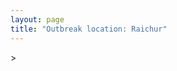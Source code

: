 ```yaml
---
layout: page
title: "Outbreak location: Raichur"
---
```

<div id="mapid">
<script src="https://buda-magenta.github.io/hazard_map/load_map.js"></script>
><script>
var marker_outbreak = L.marker([16.083333, 77.166667],{"autoPan": true}).addTo(map); marker_outbreak.bindTooltip("Raichur").openTooltip();

var circle_1 = L.circle([17.388786, 78.461065], {"pane": "markerPane", "color": "red", "fill": true, "fillOpacity": 0.2, "fillRule": "evenodd", "lineCap": "round", "lineJoin": "round", "opacity": 1.0, "radius": 140257, "stroke": true, "weight": 3}).addTo(map);
circle_1.bindTooltip("Hyderabad<br>rank: 1<br>hazard index: 0.140258")
circle_1.bindPopup('<a href="https://buda-magenta.github.io/hazard_map/Hyderabad">Hyderabad</a>')

var circle_2 = L.circle([17.849907, 75.276320], {"pane": "markerPane", "color": "red", "fill": true, "fillOpacity": 0.2, "fillRule": "evenodd", "lineCap": "round", "lineJoin": "round", "opacity": 1.0, "radius": 51454, "stroke": true, "weight": 3}).addTo(map);
circle_2.bindTooltip("Solapur<br>rank: 2<br>hazard index: 0.051454")
circle_2.bindPopup('<a href="https://buda-magenta.github.io/hazard_map/Solapur">Solapur</a>')

var circle_3 = L.circle([17.910400, 77.519900], {"pane": "markerPane", "color": "red", "fill": true, "fillOpacity": 0.2, "fillRule": "evenodd", "lineCap": "round", "lineJoin": "round", "opacity": 1.0, "radius": 20001, "stroke": true, "weight": 3}).addTo(map);
circle_3.bindTooltip("Bidar<br>rank: 3<br>hazard index: 0.020002")
circle_3.bindPopup('<a href="https://buda-magenta.github.io/hazard_map/Bidar">Bidar</a>')

var circle_4 = L.circle([18.793568, 80.815939], {"pane": "markerPane", "color": "red", "fill": true, "fillOpacity": 0.2, "fillRule": "evenodd", "lineCap": "round", "lineJoin": "round", "opacity": 1.0, "radius": 14743, "stroke": true, "weight": 3}).addTo(map);
circle_4.bindTooltip("Bijapur<br>rank: 4<br>hazard index: 0.014743")
circle_4.bindPopup('<a href="https://buda-magenta.github.io/hazard_map/Bijapur">Bijapur</a>')

var circle_5 = L.circle([12.979120, 77.591300], {"pane": "markerPane", "color": "red", "fill": true, "fillOpacity": 0.2, "fillRule": "evenodd", "lineCap": "round", "lineJoin": "round", "opacity": 1.0, "radius": 10818, "stroke": true, "weight": 3}).addTo(map);
circle_5.bindTooltip("Bangalore<br>rank: 5<br>hazard index: 0.010818")
circle_5.bindPopup('<a href="https://buda-magenta.github.io/hazard_map/Bangalore">Bangalore</a>')

var circle_6 = L.circle([15.631900, 77.275900], {"pane": "markerPane", "color": "red", "fill": true, "fillOpacity": 0.2, "fillRule": "evenodd", "lineCap": "round", "lineJoin": "round", "opacity": 1.0, "radius": 10351, "stroke": true, "weight": 3}).addTo(map);
circle_6.bindTooltip("Adoni<br>rank: 6<br>hazard index: 0.010351")
circle_6.bindPopup('<a href="https://buda-magenta.github.io/hazard_map/Adoni">Adoni</a>')

var circle_7 = L.circle([15.119651, 77.455290], {"pane": "markerPane", "color": "red", "fill": true, "fillOpacity": 0.2, "fillRule": "evenodd", "lineCap": "round", "lineJoin": "round", "opacity": 1.0, "radius": 8363, "stroke": true, "weight": 3}).addTo(map);
circle_7.bindTooltip("Guntakal<br>rank: 7<br>hazard index: 0.008363")
circle_7.bindPopup('<a href="https://buda-magenta.github.io/hazard_map/Guntakal">Guntakal</a>')

var circle_8 = L.circle([15.475377, 78.478558], {"pane": "markerPane", "color": "red", "fill": true, "fillOpacity": 0.2, "fillRule": "evenodd", "lineCap": "round", "lineJoin": "round", "opacity": 1.0, "radius": 8287, "stroke": true, "weight": 3}).addTo(map);
circle_8.bindTooltip("Nandyal<br>rank: 8<br>hazard index: 0.008287")
circle_8.bindPopup('<a href="https://buda-magenta.github.io/hazard_map/Nandyal">Nandyal</a>')

var circle_9 = L.circle([16.181939, 81.135130], {"pane": "markerPane", "color": "red", "fill": true, "fillOpacity": 0.2, "fillRule": "evenodd", "lineCap": "round", "lineJoin": "round", "opacity": 1.0, "radius": 7436, "stroke": true, "weight": 3}).addTo(map);
circle_9.bindTooltip("Machilipatnam<br>rank: 9<br>hazard index: 0.007437")
circle_9.bindPopup('<a href="https://buda-magenta.github.io/hazard_map/Machilipatnam">Machilipatnam</a>')

var circle_10 = L.circle([14.475294, 78.821686], {"pane": "markerPane", "color": "red", "fill": true, "fillOpacity": 0.2, "fillRule": "evenodd", "lineCap": "round", "lineJoin": "round", "opacity": 1.0, "radius": 7425, "stroke": true, "weight": 3}).addTo(map);
circle_10.bindTooltip("Kadapa<br>rank: 10<br>hazard index: 0.007425")
circle_10.bindPopup('<a href="https://buda-magenta.github.io/hazard_map/Kadapa">Kadapa</a>')

var circle_11 = L.circle([13.083694, 80.270186], {"pane": "markerPane", "color": "red", "fill": true, "fillOpacity": 0.2, "fillRule": "evenodd", "lineCap": "round", "lineJoin": "round", "opacity": 1.0, "radius": 7050, "stroke": true, "weight": 3}).addTo(map);
circle_11.bindTooltip("Chennai<br>rank: 11<br>hazard index: 0.007050")
circle_11.bindPopup('<a href="https://buda-magenta.github.io/hazard_map/Chennai">Chennai</a>')

var circle_12 = L.circle([15.266493, 76.387230], {"pane": "markerPane", "color": "red", "fill": true, "fillOpacity": 0.2, "fillRule": "evenodd", "lineCap": "round", "lineJoin": "round", "opacity": 1.0, "radius": 6939, "stroke": true, "weight": 3}).addTo(map);
circle_12.bindTooltip("Hospet<br>rank: 12<br>hazard index: 0.006940")
circle_12.bindPopup('<a href="https://buda-magenta.github.io/hazard_map/Hospet">Hospet</a>')

var circle_13 = L.circle([13.631637, 79.423171], {"pane": "markerPane", "color": "red", "fill": true, "fillOpacity": 0.2, "fillRule": "evenodd", "lineCap": "round", "lineJoin": "round", "opacity": 1.0, "radius": 6796, "stroke": true, "weight": 3}).addTo(map);
circle_13.bindTooltip("Tirupati<br>rank: 13<br>hazard index: 0.006797")
circle_13.bindPopup('<a href="https://buda-magenta.github.io/hazard_map/Tirupati">Tirupati</a>')

var circle_14 = L.circle([14.906956, 78.009707], {"pane": "markerPane", "color": "red", "fill": true, "fillOpacity": 0.2, "fillRule": "evenodd", "lineCap": "round", "lineJoin": "round", "opacity": 1.0, "radius": 6280, "stroke": true, "weight": 3}).addTo(map);
circle_14.bindTooltip("Tadipatri<br>rank: 14<br>hazard index: 0.006280")
circle_14.bindPopup('<a href="https://buda-magenta.github.io/hazard_map/Tadipatri">Tadipatri</a>')

var circle_15 = L.circle([17.166667, 77.083333], {"pane": "markerPane", "color": "red", "fill": true, "fillOpacity": 0.2, "fillRule": "evenodd", "lineCap": "round", "lineJoin": "round", "opacity": 1.0, "radius": 5585, "stroke": true, "weight": 3}).addTo(map);
circle_15.bindTooltip("Gulbarga<br>rank: 15<br>hazard index: 0.005586")
circle_15.bindPopup('<a href="https://buda-magenta.github.io/hazard_map/Gulbarga">Gulbarga</a>')

var circle_16 = L.circle([15.426365, 75.630079], {"pane": "markerPane", "color": "red", "fill": true, "fillOpacity": 0.2, "fillRule": "evenodd", "lineCap": "round", "lineJoin": "round", "opacity": 1.0, "radius": 4946, "stroke": true, "weight": 3}).addTo(map);
circle_16.bindTooltip("Gadag<br>rank: 16<br>hazard index: 0.004946")
circle_16.bindPopup('<a href="https://buda-magenta.github.io/hazard_map/Gadag">Gadag</a>')

var circle_17 = L.circle([15.143395, 76.919388], {"pane": "markerPane", "color": "red", "fill": true, "fillOpacity": 0.2, "fillRule": "evenodd", "lineCap": "round", "lineJoin": "round", "opacity": 1.0, "radius": 4672, "stroke": true, "weight": 3}).addTo(map);
circle_17.bindTooltip("Bellary<br>rank: 17<br>hazard index: 0.004673")
circle_17.bindPopup('<a href="https://buda-magenta.github.io/hazard_map/Bellary">Bellary</a>')

var circle_18 = L.circle([15.830925, 78.042537], {"pane": "markerPane", "color": "red", "fill": true, "fillOpacity": 0.2, "fillRule": "evenodd", "lineCap": "round", "lineJoin": "round", "opacity": 1.0, "radius": 4461, "stroke": true, "weight": 3}).addTo(map);
circle_18.bindTooltip("Kurnool<br>rank: 18<br>hazard index: 0.004461")
circle_18.bindPopup('<a href="https://buda-magenta.github.io/hazard_map/Kurnool">Kurnool</a>')

var circle_19 = L.circle([19.075990, 72.877393], {"pane": "markerPane", "color": "red", "fill": true, "fillOpacity": 0.2, "fillRule": "evenodd", "lineCap": "round", "lineJoin": "round", "opacity": 1.0, "radius": 3984, "stroke": true, "weight": 3}).addTo(map);
circle_19.bindTooltip("Mumbai<br>rank: 19<br>hazard index: 0.003985")
circle_19.bindPopup('<a href="https://buda-magenta.github.io/hazard_map/Mumbai">Mumbai</a>')

var circle_20 = L.circle([16.743454, 77.992319], {"pane": "markerPane", "color": "red", "fill": true, "fillOpacity": 0.2, "fillRule": "evenodd", "lineCap": "round", "lineJoin": "round", "opacity": 1.0, "radius": 3775, "stroke": true, "weight": 3}).addTo(map);
circle_20.bindTooltip("Mahbubnagar<br>rank: 20<br>hazard index: 0.003775")
circle_20.bindPopup('<a href="https://buda-magenta.github.io/hazard_map/Mahbubnagar">Mahbubnagar</a>')

var circle_21 = L.circle([14.654623, 77.556260], {"pane": "markerPane", "color": "red", "fill": true, "fillOpacity": 0.2, "fillRule": "evenodd", "lineCap": "round", "lineJoin": "round", "opacity": 1.0, "radius": 3481, "stroke": true, "weight": 3}).addTo(map);
circle_21.bindTooltip("Anantapur<br>rank: 21<br>hazard index: 0.003481")
circle_21.bindPopup('<a href="https://buda-magenta.github.io/hazard_map/Anantapur">Anantapur</a>')

var circle_22 = L.circle([18.351469, 76.755121], {"pane": "markerPane", "color": "red", "fill": true, "fillOpacity": 0.2, "fillRule": "evenodd", "lineCap": "round", "lineJoin": "round", "opacity": 1.0, "radius": 3334, "stroke": true, "weight": 3}).addTo(map);
circle_22.bindTooltip("Latur<br>rank: 22<br>hazard index: 0.003334")
circle_22.bindPopup('<a href="https://buda-magenta.github.io/hazard_map/Latur">Latur</a>')

var circle_23 = L.circle([15.431506, 76.532774], {"pane": "markerPane", "color": "red", "fill": true, "fillOpacity": 0.2, "fillRule": "evenodd", "lineCap": "round", "lineJoin": "round", "opacity": 1.0, "radius": 3246, "stroke": true, "weight": 3}).addTo(map);
circle_23.bindTooltip("Gangawati<br>rank: 23<br>hazard index: 0.003247")
circle_23.bindPopup('<a href="https://buda-magenta.github.io/hazard_map/Gangawati">Gangawati</a>')

var circle_24 = L.circle([17.980609, 79.598212], {"pane": "markerPane", "color": "red", "fill": true, "fillOpacity": 0.2, "fillRule": "evenodd", "lineCap": "round", "lineJoin": "round", "opacity": 1.0, "radius": 3062, "stroke": true, "weight": 3}).addTo(map);
circle_24.bindTooltip("Warangal<br>rank: 24<br>hazard index: 0.003063")
circle_24.bindPopup('<a href="https://buda-magenta.github.io/hazard_map/Warangal">Warangal</a>')

var circle_25 = L.circle([16.185317, 75.696792], {"pane": "markerPane", "color": "red", "fill": true, "fillOpacity": 0.2, "fillRule": "evenodd", "lineCap": "round", "lineJoin": "round", "opacity": 1.0, "radius": 3044, "stroke": true, "weight": 3}).addTo(map);
circle_25.bindTooltip("Bagalkot<br>rank: 25<br>hazard index: 0.003045")
circle_25.bindPopup('<a href="https://buda-magenta.github.io/hazard_map/Bagalkot">Bagalkot</a>')

var circle_26 = L.circle([18.521428, 73.854454], {"pane": "markerPane", "color": "red", "fill": true, "fillOpacity": 0.2, "fillRule": "evenodd", "lineCap": "round", "lineJoin": "round", "opacity": 1.0, "radius": 2852, "stroke": true, "weight": 3}).addTo(map);
circle_26.bindTooltip("Pune<br>rank: 26<br>hazard index: 0.002853")
circle_26.bindPopup('<a href="https://buda-magenta.github.io/hazard_map/Pune">Pune</a>')

var circle_27 = L.circle([16.508759, 80.618510], {"pane": "markerPane", "color": "red", "fill": true, "fillOpacity": 0.2, "fillRule": "evenodd", "lineCap": "round", "lineJoin": "round", "opacity": 1.0, "radius": 2491, "stroke": true, "weight": 3}).addTo(map);
circle_27.bindTooltip("Vijayawada<br>rank: 27<br>hazard index: 0.002491")
circle_27.bindPopup('<a href="https://buda-magenta.github.io/hazard_map/Vijayawada">Vijayawada</a>')

var circle_28 = L.circle([28.651718, 77.221939], {"pane": "markerPane", "color": "red", "fill": true, "fillOpacity": 0.2, "fillRule": "evenodd", "lineCap": "round", "lineJoin": "round", "opacity": 1.0, "radius": 2426, "stroke": true, "weight": 3}).addTo(map);
circle_28.bindTooltip("Delhi<br>rank: 28<br>hazard index: 0.002427")
circle_28.bindPopup('<a href="https://buda-magenta.github.io/hazard_map/Delhi">Delhi</a>')

var circle_29 = L.circle([26.055318, 82.993139], {"pane": "markerPane", "color": "red", "fill": true, "fillOpacity": 0.2, "fillRule": "evenodd", "lineCap": "round", "lineJoin": "round", "opacity": 1.0, "radius": 2348, "stroke": true, "weight": 3}).addTo(map);
circle_29.bindTooltip("Nizamabad<br>rank: 29<br>hazard index: 0.002349")
circle_29.bindPopup('<a href="https://buda-magenta.github.io/hazard_map/Nizamabad">Nizamabad</a>')

var circle_30 = L.circle([19.169335, 77.311013], {"pane": "markerPane", "color": "red", "fill": true, "fillOpacity": 0.2, "fillRule": "evenodd", "lineCap": "round", "lineJoin": "round", "opacity": 1.0, "radius": 1996, "stroke": true, "weight": 3}).addTo(map);
circle_30.bindTooltip("Nanded Waghala<br>rank: 30<br>hazard index: 0.001996")
circle_30.bindPopup('<a href="https://buda-magenta.github.io/hazard_map/Nanded_Waghala">Nanded Waghala</a>')

var circle_31 = L.circle([17.723128, 83.301284], {"pane": "markerPane", "color": "red", "fill": true, "fillOpacity": 0.2, "fillRule": "evenodd", "lineCap": "round", "lineJoin": "round", "opacity": 1.0, "radius": 1918, "stroke": true, "weight": 3}).addTo(map);
circle_31.bindTooltip("Visakhapatnam<br>rank: 31<br>hazard index: 0.001919")
circle_31.bindPopup('<a href="https://buda-magenta.github.io/hazard_map/Visakhapatnam">Visakhapatnam</a>')

var circle_32 = L.circle([18.761516, 79.478785], {"pane": "markerPane", "color": "red", "fill": true, "fillOpacity": 0.2, "fillRule": "evenodd", "lineCap": "round", "lineJoin": "round", "opacity": 1.0, "radius": 1702, "stroke": true, "weight": 3}).addTo(map);
circle_32.bindTooltip("Ramagundam<br>rank: 32<br>hazard index: 0.001703")
circle_32.bindPopup('<a href="https://buda-magenta.github.io/hazard_map/Ramagundam">Ramagundam</a>')

var circle_33 = L.circle([19.290314, 76.602903], {"pane": "markerPane", "color": "red", "fill": true, "fillOpacity": 0.2, "fillRule": "evenodd", "lineCap": "round", "lineJoin": "round", "opacity": 1.0, "radius": 1673, "stroke": true, "weight": 3}).addTo(map);
circle_33.bindTooltip("Parbhani<br>rank: 33<br>hazard index: 0.001674")
circle_33.bindPopup('<a href="https://buda-magenta.github.io/hazard_map/Parbhani">Parbhani</a>')

var circle_34 = L.circle([20.843512, 75.525927], {"pane": "markerPane", "color": "red", "fill": true, "fillOpacity": 0.2, "fillRule": "evenodd", "lineCap": "round", "lineJoin": "round", "opacity": 1.0, "radius": 1668, "stroke": true, "weight": 3}).addTo(map);
circle_34.bindTooltip("Jalgaon<br>rank: 34<br>hazard index: 0.001668")
circle_34.bindPopup('<a href="https://buda-magenta.github.io/hazard_map/Jalgaon">Jalgaon</a>')

var circle_35 = L.circle([16.291519, 80.454159], {"pane": "markerPane", "color": "red", "fill": true, "fillOpacity": 0.2, "fillRule": "evenodd", "lineCap": "round", "lineJoin": "round", "opacity": 1.0, "radius": 1607, "stroke": true, "weight": 3}).addTo(map);
circle_35.bindTooltip("Guntur<br>rank: 35<br>hazard index: 0.001608")
circle_35.bindPopup('<a href="https://buda-magenta.github.io/hazard_map/Guntur">Guntur</a>')

var circle_36 = L.circle([14.422347, 77.720069], {"pane": "markerPane", "color": "red", "fill": true, "fillOpacity": 0.2, "fillRule": "evenodd", "lineCap": "round", "lineJoin": "round", "opacity": 1.0, "radius": 1575, "stroke": true, "weight": 3}).addTo(map);
circle_36.bindTooltip("Dharmavaram<br>rank: 36<br>hazard index: 0.001575")
circle_36.bindPopup('<a href="https://buda-magenta.github.io/hazard_map/Dharmavaram">Dharmavaram</a>')

var circle_37 = L.circle([18.437436, 77.110521], {"pane": "markerPane", "color": "red", "fill": true, "fillOpacity": 0.2, "fillRule": "evenodd", "lineCap": "round", "lineJoin": "round", "opacity": 1.0, "radius": 1470, "stroke": true, "weight": 3}).addTo(map);
circle_37.bindTooltip("Udgir<br>rank: 37<br>hazard index: 0.001471")
circle_37.bindPopup('<a href="https://buda-magenta.github.io/hazard_map/Udgir">Udgir</a>')

var circle_38 = L.circle([16.850253, 74.594888], {"pane": "markerPane", "color": "red", "fill": true, "fillOpacity": 0.2, "fillRule": "evenodd", "lineCap": "round", "lineJoin": "round", "opacity": 1.0, "radius": 1462, "stroke": true, "weight": 3}).addTo(map);
circle_38.bindTooltip("Sangli<br>rank: 38<br>hazard index: 0.001462")
circle_38.bindPopup('<a href="https://buda-magenta.github.io/hazard_map/Sangli">Sangli</a>')

var circle_39 = L.circle([16.702841, 74.240533], {"pane": "markerPane", "color": "red", "fill": true, "fillOpacity": 0.2, "fillRule": "evenodd", "lineCap": "round", "lineJoin": "round", "opacity": 1.0, "radius": 1234, "stroke": true, "weight": 3}).addTo(map);
circle_39.bindTooltip("Kolhapur<br>rank: 39<br>hazard index: 0.001235")
circle_39.bindPopup('<a href="https://buda-magenta.github.io/hazard_map/Kolhapur">Kolhapur</a>')

var circle_40 = L.circle([22.541418, 88.357691], {"pane": "markerPane", "color": "red", "fill": true, "fillOpacity": 0.2, "fillRule": "evenodd", "lineCap": "round", "lineJoin": "round", "opacity": 1.0, "radius": 1146, "stroke": true, "weight": 3}).addTo(map);
circle_40.bindTooltip("Kolkata<br>rank: 40<br>hazard index: 0.001147")
circle_40.bindPopup('<a href="https://buda-magenta.github.io/hazard_map/Kolkata">Kolkata</a>')

var circle_41 = L.circle([11.001812, 76.962843], {"pane": "markerPane", "color": "red", "fill": true, "fillOpacity": 0.2, "fillRule": "evenodd", "lineCap": "round", "lineJoin": "round", "opacity": 1.0, "radius": 1054, "stroke": true, "weight": 3}).addTo(map);
circle_41.bindTooltip("Coimbatore<br>rank: 41<br>hazard index: 0.001055")
circle_41.bindPopup('<a href="https://buda-magenta.github.io/hazard_map/Coimbatore">Coimbatore</a>')

var circle_42 = L.circle([18.627929, 73.800983], {"pane": "markerPane", "color": "red", "fill": true, "fillOpacity": 0.2, "fillRule": "evenodd", "lineCap": "round", "lineJoin": "round", "opacity": 1.0, "radius": 925, "stroke": true, "weight": 3}).addTo(map);
circle_42.bindTooltip("Pimpri Chinchwad<br>rank: 42<br>hazard index: 0.000925")
circle_42.bindPopup('<a href="https://buda-magenta.github.io/hazard_map/Pimpri_Chinchwad">Pimpri Chinchwad</a>')

var circle_43 = L.circle([18.434644, 79.132265], {"pane": "markerPane", "color": "red", "fill": true, "fillOpacity": 0.2, "fillRule": "evenodd", "lineCap": "round", "lineJoin": "round", "opacity": 1.0, "radius": 887, "stroke": true, "weight": 3}).addTo(map);
circle_43.bindTooltip("Karimnagar<br>rank: 43<br>hazard index: 0.000888")
circle_43.bindPopup('<a href="https://buda-magenta.github.io/hazard_map/Karimnagar">Karimnagar</a>')

var circle_44 = L.circle([11.664300, 78.146000], {"pane": "markerPane", "color": "red", "fill": true, "fillOpacity": 0.2, "fillRule": "evenodd", "lineCap": "round", "lineJoin": "round", "opacity": 1.0, "radius": 878, "stroke": true, "weight": 3}).addTo(map);
circle_44.bindTooltip("Salem<br>rank: 44<br>hazard index: 0.000879")
circle_44.bindPopup('<a href="https://buda-magenta.github.io/hazard_map/Salem">Salem</a>')

var circle_45 = L.circle([15.351838, 75.137985], {"pane": "markerPane", "color": "red", "fill": true, "fillOpacity": 0.2, "fillRule": "evenodd", "lineCap": "round", "lineJoin": "round", "opacity": 1.0, "radius": 792, "stroke": true, "weight": 3}).addTo(map);
circle_45.bindTooltip("Hubli<br>rank: 45<br>hazard index: 0.000793")
circle_45.bindPopup('<a href="https://buda-magenta.github.io/hazard_map/Hubli">Hubli</a>')

var circle_46 = L.circle([16.857964, 79.217494], {"pane": "markerPane", "color": "red", "fill": true, "fillOpacity": 0.2, "fillRule": "evenodd", "lineCap": "round", "lineJoin": "round", "opacity": 1.0, "radius": 760, "stroke": true, "weight": 3}).addTo(map);
circle_46.bindTooltip("Nalgonda<br>rank: 46<br>hazard index: 0.000761")
circle_46.bindPopup('<a href="https://buda-magenta.github.io/hazard_map/Nalgonda">Nalgonda</a>')

var circle_47 = L.circle([16.432998, 80.993715], {"pane": "markerPane", "color": "red", "fill": true, "fillOpacity": 0.2, "fillRule": "evenodd", "lineCap": "round", "lineJoin": "round", "opacity": 1.0, "radius": 704, "stroke": true, "weight": 3}).addTo(map);
circle_47.bindTooltip("Gudivada<br>rank: 47<br>hazard index: 0.000705")
circle_47.bindPopup('<a href="https://buda-magenta.github.io/hazard_map/Gudivada">Gudivada</a>')

var circle_48 = L.circle([8.576971, 77.050125], {"pane": "markerPane", "color": "red", "fill": true, "fillOpacity": 0.2, "fillRule": "evenodd", "lineCap": "round", "lineJoin": "round", "opacity": 1.0, "radius": 668, "stroke": true, "weight": 3}).addTo(map);
circle_48.bindTooltip("Thiruvananthapuram<br>rank: 48<br>hazard index: 0.000669")
circle_48.bindPopup('<a href="https://buda-magenta.github.io/hazard_map/Thiruvananthapuram">Thiruvananthapuram</a>')

var circle_49 = L.circle([17.500000, 80.333333], {"pane": "markerPane", "color": "red", "fill": true, "fillOpacity": 0.2, "fillRule": "evenodd", "lineCap": "round", "lineJoin": "round", "opacity": 1.0, "radius": 635, "stroke": true, "weight": 3}).addTo(map);
circle_49.bindTooltip("Khammam<br>rank: 49<br>hazard index: 0.000635")
circle_49.bindPopup('<a href="https://buda-magenta.github.io/hazard_map/Khammam">Khammam</a>')

var circle_50 = L.circle([13.160105, 79.155551], {"pane": "markerPane", "color": "red", "fill": true, "fillOpacity": 0.2, "fillRule": "evenodd", "lineCap": "round", "lineJoin": "round", "opacity": 1.0, "radius": 612, "stroke": true, "weight": 3}).addTo(map);
circle_50.bindTooltip("Chittoor<br>rank: 50<br>hazard index: 0.000612")
circle_50.bindPopup('<a href="https://buda-magenta.github.io/hazard_map/Chittoor">Chittoor</a>')

var circle_51 = L.circle([20.266777, 85.843559], {"pane": "markerPane", "color": "red", "fill": true, "fillOpacity": 0.2, "fillRule": "evenodd", "lineCap": "round", "lineJoin": "round", "opacity": 1.0, "radius": 586, "stroke": true, "weight": 3}).addTo(map);
circle_51.bindTooltip("Bhubaneswar<br>rank: 51<br>hazard index: 0.000587")
circle_51.bindPopup('<a href="https://buda-magenta.github.io/hazard_map/Bhubaneswar">Bhubaneswar</a>')

var circle_52 = L.circle([16.870988, 79.561398], {"pane": "markerPane", "color": "red", "fill": true, "fillOpacity": 0.2, "fillRule": "evenodd", "lineCap": "round", "lineJoin": "round", "opacity": 1.0, "radius": 584, "stroke": true, "weight": 3}).addTo(map);
circle_52.bindTooltip("Miryalaguda<br>rank: 52<br>hazard index: 0.000584")
circle_52.bindPopup('<a href="https://buda-magenta.github.io/hazard_map/Miryalaguda">Miryalaguda</a>')

var circle_53 = L.circle([19.194329, 72.970178], {"pane": "markerPane", "color": "red", "fill": true, "fillOpacity": 0.2, "fillRule": "evenodd", "lineCap": "round", "lineJoin": "round", "opacity": 1.0, "radius": 579, "stroke": true, "weight": 3}).addTo(map);
circle_53.bindTooltip("Thane<br>rank: 53<br>hazard index: 0.000580")
circle_53.bindPopup('<a href="https://buda-magenta.github.io/hazard_map/Thane">Thane</a>')

var circle_54 = L.circle([23.021624, 72.579707], {"pane": "markerPane", "color": "red", "fill": true, "fillOpacity": 0.2, "fillRule": "evenodd", "lineCap": "round", "lineJoin": "round", "opacity": 1.0, "radius": 565, "stroke": true, "weight": 3}).addTo(map);
circle_54.bindTooltip("Ahmedabad<br>rank: 54<br>hazard index: 0.000566")
circle_54.bindPopup('<a href="https://buda-magenta.github.io/hazard_map/Ahmedabad">Ahmedabad</a>')

var circle_55 = L.circle([9.926115, 78.114098], {"pane": "markerPane", "color": "red", "fill": true, "fillOpacity": 0.2, "fillRule": "evenodd", "lineCap": "round", "lineJoin": "round", "opacity": 1.0, "radius": 547, "stroke": true, "weight": 3}).addTo(map);
circle_55.bindTooltip("Madurai<br>rank: 55<br>hazard index: 0.000547")
circle_55.bindPopup('<a href="https://buda-magenta.github.io/hazard_map/Madurai">Madurai</a>')

var circle_56 = L.circle([17.005045, 81.780473], {"pane": "markerPane", "color": "red", "fill": true, "fillOpacity": 0.2, "fillRule": "evenodd", "lineCap": "round", "lineJoin": "round", "opacity": 1.0, "radius": 544, "stroke": true, "weight": 3}).addTo(map);
circle_56.bindTooltip("Rajahmundry<br>rank: 56<br>hazard index: 0.000545")
circle_56.bindPopup('<a href="https://buda-magenta.github.io/hazard_map/Rajahmundry">Rajahmundry</a>')

var circle_57 = L.circle([19.918233, 75.868625], {"pane": "markerPane", "color": "red", "fill": true, "fillOpacity": 0.2, "fillRule": "evenodd", "lineCap": "round", "lineJoin": "round", "opacity": 1.0, "radius": 527, "stroke": true, "weight": 3}).addTo(map);
circle_57.bindTooltip("Jalna<br>rank: 57<br>hazard index: 0.000528")
circle_57.bindPopup('<a href="https://buda-magenta.github.io/hazard_map/Jalna">Jalna</a>')

var circle_58 = L.circle([12.305183, 76.655361], {"pane": "markerPane", "color": "red", "fill": true, "fillOpacity": 0.2, "fillRule": "evenodd", "lineCap": "round", "lineJoin": "round", "opacity": 1.0, "radius": 508, "stroke": true, "weight": 3}).addTo(map);
circle_58.bindTooltip("Mysore<br>rank: 58<br>hazard index: 0.000509")
circle_58.bindPopup('<a href="https://buda-magenta.github.io/hazard_map/Mysore">Mysore</a>')

var circle_59 = L.circle([16.695935, 74.455575], {"pane": "markerPane", "color": "red", "fill": true, "fillOpacity": 0.2, "fillRule": "evenodd", "lineCap": "round", "lineJoin": "round", "opacity": 1.0, "radius": 480, "stroke": true, "weight": 3}).addTo(map);
circle_59.bindTooltip("Ichalkaranji<br>rank: 59<br>hazard index: 0.000481")
circle_59.bindPopup('<a href="https://buda-magenta.github.io/hazard_map/Ichalkaranji">Ichalkaranji</a>')

var circle_60 = L.circle([12.869810, 74.843008], {"pane": "markerPane", "color": "red", "fill": true, "fillOpacity": 0.2, "fillRule": "evenodd", "lineCap": "round", "lineJoin": "round", "opacity": 1.0, "radius": 457, "stroke": true, "weight": 3}).addTo(map);
circle_60.bindTooltip("Mangalore<br>rank: 60<br>hazard index: 0.000457")
circle_60.bindPopup('<a href="https://buda-magenta.github.io/hazard_map/Mangalore">Mangalore</a>')

var circle_61 = L.circle([15.398403, 73.812918], {"pane": "markerPane", "color": "red", "fill": true, "fillOpacity": 0.2, "fillRule": "evenodd", "lineCap": "round", "lineJoin": "round", "opacity": 1.0, "radius": 450, "stroke": true, "weight": 3}).addTo(map);
circle_61.bindTooltip("Vasco Da Gama<br>rank: 61<br>hazard index: 0.000451")
circle_61.bindPopup('<a href="https://buda-magenta.github.io/hazard_map/Vasco_Da_Gama">Vasco Da Gama</a>')

var circle_62 = L.circle([11.101781, 77.345192], {"pane": "markerPane", "color": "red", "fill": true, "fillOpacity": 0.2, "fillRule": "evenodd", "lineCap": "round", "lineJoin": "round", "opacity": 1.0, "radius": 441, "stroke": true, "weight": 3}).addTo(map);
circle_62.bindTooltip("Tiruppur<br>rank: 62<br>hazard index: 0.000442")
circle_62.bindPopup('<a href="https://buda-magenta.github.io/hazard_map/Tiruppur">Tiruppur</a>')

var circle_63 = L.circle([21.149813, 79.082056], {"pane": "markerPane", "color": "red", "fill": true, "fillOpacity": 0.2, "fillRule": "evenodd", "lineCap": "round", "lineJoin": "round", "opacity": 1.0, "radius": 425, "stroke": true, "weight": 3}).addTo(map);
circle_63.bindTooltip("Nagpur<br>rank: 63<br>hazard index: 0.000425")
circle_63.bindPopup('<a href="https://buda-magenta.github.io/hazard_map/Nagpur">Nagpur</a>')

var circle_64 = L.circle([26.915458, 75.818982], {"pane": "markerPane", "color": "red", "fill": true, "fillOpacity": 0.2, "fillRule": "evenodd", "lineCap": "round", "lineJoin": "round", "opacity": 1.0, "radius": 412, "stroke": true, "weight": 3}).addTo(map);
circle_64.bindTooltip("Jaipur<br>rank: 64<br>hazard index: 0.000412")
circle_64.bindPopup('<a href="https://buda-magenta.github.io/hazard_map/Jaipur">Jaipur</a>')

var circle_65 = L.circle([15.857267, 74.506934], {"pane": "markerPane", "color": "red", "fill": true, "fillOpacity": 0.2, "fillRule": "evenodd", "lineCap": "round", "lineJoin": "round", "opacity": 1.0, "radius": 410, "stroke": true, "weight": 3}).addTo(map);
circle_65.bindTooltip("Belgaum<br>rank: 65<br>hazard index: 0.000410")
circle_65.bindPopup('<a href="https://buda-magenta.github.io/hazard_map/Belgaum">Belgaum</a>')

var circle_66 = L.circle([10.804973, 78.687030], {"pane": "markerPane", "color": "red", "fill": true, "fillOpacity": 0.2, "fillRule": "evenodd", "lineCap": "round", "lineJoin": "round", "opacity": 1.0, "radius": 402, "stroke": true, "weight": 3}).addTo(map);
circle_66.bindTooltip("Tiruchirappalli<br>rank: 66<br>hazard index: 0.000402")
circle_66.bindPopup('<a href="https://buda-magenta.github.io/hazard_map/Tiruchirappalli">Tiruchirappalli</a>')

var circle_67 = L.circle([9.931308, 76.267414], {"pane": "markerPane", "color": "red", "fill": true, "fillOpacity": 0.2, "fillRule": "evenodd", "lineCap": "round", "lineJoin": "round", "opacity": 1.0, "radius": 399, "stroke": true, "weight": 3}).addTo(map);
circle_67.bindTooltip("Kochi<br>rank: 67<br>hazard index: 0.000400")
circle_67.bindPopup('<a href="https://buda-magenta.github.io/hazard_map/Kochi">Kochi</a>')

var circle_68 = L.circle([14.466127, 75.920636], {"pane": "markerPane", "color": "red", "fill": true, "fillOpacity": 0.2, "fillRule": "evenodd", "lineCap": "round", "lineJoin": "round", "opacity": 1.0, "radius": 348, "stroke": true, "weight": 3}).addTo(map);
circle_68.bindTooltip("Davanagere<br>rank: 68<br>hazard index: 0.000348")
circle_68.bindPopup('<a href="https://buda-magenta.github.io/hazard_map/Davanagere">Davanagere</a>')

var circle_69 = L.circle([14.449372, 79.987376], {"pane": "markerPane", "color": "red", "fill": true, "fillOpacity": 0.2, "fillRule": "evenodd", "lineCap": "round", "lineJoin": "round", "opacity": 1.0, "radius": 332, "stroke": true, "weight": 3}).addTo(map);
circle_69.bindTooltip("Nellore<br>rank: 69<br>hazard index: 0.000332")
circle_69.bindPopup('<a href="https://buda-magenta.github.io/hazard_map/Nellore">Nellore</a>')

var circle_70 = L.circle([25.335649, 83.007629], {"pane": "markerPane", "color": "red", "fill": true, "fillOpacity": 0.2, "fillRule": "evenodd", "lineCap": "round", "lineJoin": "round", "opacity": 1.0, "radius": 320, "stroke": true, "weight": 3}).addTo(map);
circle_70.bindTooltip("Varanasi<br>rank: 70<br>hazard index: 0.000321")
circle_70.bindPopup('<a href="https://buda-magenta.github.io/hazard_map/Varanasi">Varanasi</a>')

var circle_71 = L.circle([21.237947, 81.633683], {"pane": "markerPane", "color": "red", "fill": true, "fillOpacity": 0.2, "fillRule": "evenodd", "lineCap": "round", "lineJoin": "round", "opacity": 1.0, "radius": 313, "stroke": true, "weight": 3}).addTo(map);
circle_71.bindTooltip("Raipur<br>rank: 71<br>hazard index: 0.000314")
circle_71.bindPopup('<a href="https://buda-magenta.github.io/hazard_map/Raipur">Raipur</a>')

var circle_72 = L.circle([8.887951, 76.595501], {"pane": "markerPane", "color": "red", "fill": true, "fillOpacity": 0.2, "fillRule": "evenodd", "lineCap": "round", "lineJoin": "round", "opacity": 1.0, "radius": 310, "stroke": true, "weight": 3}).addTo(map);
circle_72.bindTooltip("Kollam<br>rank: 72<br>hazard index: 0.000310")
circle_72.bindPopup('<a href="https://buda-magenta.github.io/hazard_map/Kollam">Kollam</a>')

var circle_73 = L.circle([19.087076, 82.023572], {"pane": "markerPane", "color": "red", "fill": true, "fillOpacity": 0.2, "fillRule": "evenodd", "lineCap": "round", "lineJoin": "round", "opacity": 1.0, "radius": 295, "stroke": true, "weight": 3}).addTo(map);
circle_73.bindTooltip("Jagdalpur<br>rank: 73<br>hazard index: 0.000296")
circle_73.bindPopup('<a href="https://buda-magenta.github.io/hazard_map/Jagdalpur">Jagdalpur</a>')

var circle_74 = L.circle([10.525626, 76.213254], {"pane": "markerPane", "color": "red", "fill": true, "fillOpacity": 0.2, "fillRule": "evenodd", "lineCap": "round", "lineJoin": "round", "opacity": 1.0, "radius": 280, "stroke": true, "weight": 3}).addTo(map);
circle_74.bindTooltip("Thrissur<br>rank: 74<br>hazard index: 0.000280")
circle_74.bindPopup('<a href="https://buda-magenta.github.io/hazard_map/Thrissur">Thrissur</a>')

var circle_75 = L.circle([13.340077, 77.100621], {"pane": "markerPane", "color": "red", "fill": true, "fillOpacity": 0.2, "fillRule": "evenodd", "lineCap": "round", "lineJoin": "round", "opacity": 1.0, "radius": 276, "stroke": true, "weight": 3}).addTo(map);
circle_75.bindTooltip("Tumkur<br>rank: 75<br>hazard index: 0.000276")
circle_75.bindPopup('<a href="https://buda-magenta.github.io/hazard_map/Tumkur">Tumkur</a>')

var circle_76 = L.circle([19.250000, 74.750000], {"pane": "markerPane", "color": "red", "fill": true, "fillOpacity": 0.2, "fillRule": "evenodd", "lineCap": "round", "lineJoin": "round", "opacity": 1.0, "radius": 268, "stroke": true, "weight": 3}).addTo(map);
circle_76.bindTooltip("Ahmadnagar<br>rank: 76<br>hazard index: 0.000268")
circle_76.bindPopup('<a href="https://buda-magenta.github.io/hazard_map/Ahmadnagar">Ahmadnagar</a>')

var circle_77 = L.circle([8.188047, 77.429049], {"pane": "markerPane", "color": "red", "fill": true, "fillOpacity": 0.2, "fillRule": "evenodd", "lineCap": "round", "lineJoin": "round", "opacity": 1.0, "radius": 267, "stroke": true, "weight": 3}).addTo(map);
circle_77.bindTooltip("Nagercoil<br>rank: 77<br>hazard index: 0.000267")
circle_77.bindPopup('<a href="https://buda-magenta.github.io/hazard_map/Nagercoil">Nagercoil</a>')

var circle_78 = L.circle([16.676135, 81.170868], {"pane": "markerPane", "color": "red", "fill": true, "fillOpacity": 0.2, "fillRule": "evenodd", "lineCap": "round", "lineJoin": "round", "opacity": 1.0, "radius": 265, "stroke": true, "weight": 3}).addTo(map);
circle_78.bindTooltip("Eluru<br>rank: 78<br>hazard index: 0.000266")
circle_78.bindPopup('<a href="https://buda-magenta.github.io/hazard_map/Eluru">Eluru</a>')

var circle_79 = L.circle([26.838100, 80.934600], {"pane": "markerPane", "color": "red", "fill": true, "fillOpacity": 0.2, "fillRule": "evenodd", "lineCap": "round", "lineJoin": "round", "opacity": 1.0, "radius": 250, "stroke": true, "weight": 3}).addTo(map);
circle_79.bindTooltip("Lucknow<br>rank: 79<br>hazard index: 0.000250")
circle_79.bindPopup('<a href="https://buda-magenta.github.io/hazard_map/Lucknow">Lucknow</a>')

var circle_80 = L.circle([25.531031, 78.652689], {"pane": "markerPane", "color": "red", "fill": true, "fillOpacity": 0.2, "fillRule": "evenodd", "lineCap": "round", "lineJoin": "round", "opacity": 1.0, "radius": 240, "stroke": true, "weight": 3}).addTo(map);
circle_80.bindTooltip("Jhansi<br>rank: 80<br>hazard index: 0.000241")
circle_80.bindPopup('<a href="https://buda-magenta.github.io/hazard_map/Jhansi">Jhansi</a>')

var circle_81 = L.circle([13.573260, 78.479146], {"pane": "markerPane", "color": "red", "fill": true, "fillOpacity": 0.2, "fillRule": "evenodd", "lineCap": "round", "lineJoin": "round", "opacity": 1.0, "radius": 233, "stroke": true, "weight": 3}).addTo(map);
circle_81.bindTooltip("Madanapalle<br>rank: 81<br>hazard index: 0.000233")
circle_81.bindPopup('<a href="https://buda-magenta.github.io/hazard_map/Madanapalle">Madanapalle</a>')

var circle_82 = L.circle([22.720362, 75.868200], {"pane": "markerPane", "color": "red", "fill": true, "fillOpacity": 0.2, "fillRule": "evenodd", "lineCap": "round", "lineJoin": "round", "opacity": 1.0, "radius": 207, "stroke": true, "weight": 3}).addTo(map);
circle_82.bindTooltip("Indore<br>rank: 82<br>hazard index: 0.000207")
circle_82.bindPopup('<a href="https://buda-magenta.github.io/hazard_map/Indore">Indore</a>')

var circle_83 = L.circle([16.237773, 80.646422], {"pane": "markerPane", "color": "red", "fill": true, "fillOpacity": 0.2, "fillRule": "evenodd", "lineCap": "round", "lineJoin": "round", "opacity": 1.0, "radius": 205, "stroke": true, "weight": 3}).addTo(map);
circle_83.bindTooltip("Tenali<br>rank: 83<br>hazard index: 0.000206")
circle_83.bindPopup('<a href="https://buda-magenta.github.io/hazard_map/Tenali">Tenali</a>')

var circle_84 = L.circle([18.169844, 76.117963], {"pane": "markerPane", "color": "red", "fill": true, "fillOpacity": 0.2, "fillRule": "evenodd", "lineCap": "round", "lineJoin": "round", "opacity": 1.0, "radius": 192, "stroke": true, "weight": 3}).addTo(map);
circle_84.bindTooltip("Osmanabad<br>rank: 84<br>hazard index: 0.000192")
circle_84.bindPopup('<a href="https://buda-magenta.github.io/hazard_map/Osmanabad">Osmanabad</a>')

var circle_85 = L.circle([23.370035, 85.325013], {"pane": "markerPane", "color": "red", "fill": true, "fillOpacity": 0.2, "fillRule": "evenodd", "lineCap": "round", "lineJoin": "round", "opacity": 1.0, "radius": 174, "stroke": true, "weight": 3}).addTo(map);
circle_85.bindTooltip("Ranchi<br>rank: 85<br>hazard index: 0.000174")
circle_85.bindPopup('<a href="https://buda-magenta.github.io/hazard_map/Ranchi">Ranchi</a>')

var circle_86 = L.circle([21.170200, 72.831100], {"pane": "markerPane", "color": "red", "fill": true, "fillOpacity": 0.2, "fillRule": "evenodd", "lineCap": "round", "lineJoin": "round", "opacity": 1.0, "radius": 158, "stroke": true, "weight": 3}).addTo(map);
circle_86.bindTooltip("Surat<br>rank: 86<br>hazard index: 0.000158")
circle_86.bindPopup('<a href="https://buda-magenta.github.io/hazard_map/Surat">Surat</a>')

var circle_87 = L.circle([11.369204, 77.676627], {"pane": "markerPane", "color": "red", "fill": true, "fillOpacity": 0.2, "fillRule": "evenodd", "lineCap": "round", "lineJoin": "round", "opacity": 1.0, "radius": 158, "stroke": true, "weight": 3}).addTo(map);
circle_87.bindTooltip("Erode<br>rank: 87<br>hazard index: 0.000158")
circle_87.bindPopup('<a href="https://buda-magenta.github.io/hazard_map/Erode">Erode</a>')

var circle_88 = L.circle([8.701220, 77.579269], {"pane": "markerPane", "color": "red", "fill": true, "fillOpacity": 0.2, "fillRule": "evenodd", "lineCap": "round", "lineJoin": "round", "opacity": 1.0, "radius": 148, "stroke": true, "weight": 3}).addTo(map);
circle_88.bindTooltip("Tirunelveli<br>rank: 88<br>hazard index: 0.000149")
circle_88.bindPopup('<a href="https://buda-magenta.github.io/hazard_map/Tirunelveli">Tirunelveli</a>')

var circle_89 = L.circle([13.826383, 77.493772], {"pane": "markerPane", "color": "red", "fill": true, "fillOpacity": 0.2, "fillRule": "evenodd", "lineCap": "round", "lineJoin": "round", "opacity": 1.0, "radius": 144, "stroke": true, "weight": 3}).addTo(map);
circle_89.bindTooltip("Hindupur<br>rank: 89<br>hazard index: 0.000145")
circle_89.bindPopup('<a href="https://buda-magenta.github.io/hazard_map/Hindupur">Hindupur</a>')

var circle_90 = L.circle([12.955100, 78.269900], {"pane": "markerPane", "color": "red", "fill": true, "fillOpacity": 0.2, "fillRule": "evenodd", "lineCap": "round", "lineJoin": "round", "opacity": 1.0, "radius": 137, "stroke": true, "weight": 3}).addTo(map);
circle_90.bindTooltip("Robertson Pet<br>rank: 90<br>hazard index: 0.000137")
circle_90.bindPopup('<a href="https://buda-magenta.github.io/hazard_map/Robertson_Pet">Robertson Pet</a>')

var circle_91 = L.circle([23.258486, 77.401989], {"pane": "markerPane", "color": "red", "fill": true, "fillOpacity": 0.2, "fillRule": "evenodd", "lineCap": "round", "lineJoin": "round", "opacity": 1.0, "radius": 136, "stroke": true, "weight": 3}).addTo(map);
circle_91.bindTooltip("Bhopal<br>rank: 91<br>hazard index: 0.000137")
circle_91.bindPopup('<a href="https://buda-magenta.github.io/hazard_map/Bhopal">Bhopal</a>')

var circle_92 = L.circle([18.182992, 75.743925], {"pane": "markerPane", "color": "red", "fill": true, "fillOpacity": 0.2, "fillRule": "evenodd", "lineCap": "round", "lineJoin": "round", "opacity": 1.0, "radius": 132, "stroke": true, "weight": 3}).addTo(map);
circle_92.bindTooltip("Barshi<br>rank: 92<br>hazard index: 0.000133")
circle_92.bindPopup('<a href="https://buda-magenta.github.io/hazard_map/Barshi">Barshi</a>')

var circle_93 = L.circle([16.238924, 80.047288], {"pane": "markerPane", "color": "red", "fill": true, "fillOpacity": 0.2, "fillRule": "evenodd", "lineCap": "round", "lineJoin": "round", "opacity": 1.0, "radius": 132, "stroke": true, "weight": 3}).addTo(map);
circle_93.bindTooltip("Narasaraopet<br>rank: 93<br>hazard index: 0.000132")
circle_93.bindPopup('<a href="https://buda-magenta.github.io/hazard_map/Narasaraopet">Narasaraopet</a>')

var circle_94 = L.circle([20.993276, 75.839983], {"pane": "markerPane", "color": "red", "fill": true, "fillOpacity": 0.2, "fillRule": "evenodd", "lineCap": "round", "lineJoin": "round", "opacity": 1.0, "radius": 130, "stroke": true, "weight": 3}).addTo(map);
circle_94.bindTooltip("Bhusawal<br>rank: 94<br>hazard index: 0.000130")
circle_94.bindPopup('<a href="https://buda-magenta.github.io/hazard_map/Bhusawal">Bhusawal</a>')

var circle_95 = L.circle([23.160894, 79.949770], {"pane": "markerPane", "color": "red", "fill": true, "fillOpacity": 0.2, "fillRule": "evenodd", "lineCap": "round", "lineJoin": "round", "opacity": 1.0, "radius": 126, "stroke": true, "weight": 3}).addTo(map);
circle_95.bindTooltip("Jabalpur<br>rank: 95<br>hazard index: 0.000126")
circle_95.bindPopup('<a href="https://buda-magenta.github.io/hazard_map/Jabalpur">Jabalpur</a>')

var circle_96 = L.circle([25.438130, 81.833800], {"pane": "markerPane", "color": "red", "fill": true, "fillOpacity": 0.2, "fillRule": "evenodd", "lineCap": "round", "lineJoin": "round", "opacity": 1.0, "radius": 122, "stroke": true, "weight": 3}).addTo(map);
circle_96.bindTooltip("Allahabad<br>rank: 96<br>hazard index: 0.000123")
circle_96.bindPopup('<a href="https://buda-magenta.github.io/hazard_map/Allahabad">Allahabad</a>')

var circle_97 = L.circle([20.761862, 77.192172], {"pane": "markerPane", "color": "red", "fill": true, "fillOpacity": 0.2, "fillRule": "evenodd", "lineCap": "round", "lineJoin": "round", "opacity": 1.0, "radius": 122, "stroke": true, "weight": 3}).addTo(map);
circle_97.bindTooltip("Akola<br>rank: 97<br>hazard index: 0.000123")
circle_97.bindPopup('<a href="https://buda-magenta.github.io/hazard_map/Akola">Akola</a>')

var circle_98 = L.circle([14.752266, 78.548552], {"pane": "markerPane", "color": "red", "fill": true, "fillOpacity": 0.2, "fillRule": "evenodd", "lineCap": "round", "lineJoin": "round", "opacity": 1.0, "radius": 118, "stroke": true, "weight": 3}).addTo(map);
circle_98.bindTooltip("Proddatur<br>rank: 98<br>hazard index: 0.000119")
circle_98.bindPopup('<a href="https://buda-magenta.github.io/hazard_map/Proddatur">Proddatur</a>')

var circle_99 = L.circle([14.226644, 76.400512], {"pane": "markerPane", "color": "red", "fill": true, "fillOpacity": 0.2, "fillRule": "evenodd", "lineCap": "round", "lineJoin": "round", "opacity": 1.0, "radius": 116, "stroke": true, "weight": 3}).addTo(map);
circle_99.bindTooltip("Chitradurga<br>rank: 99<br>hazard index: 0.000117")
circle_99.bindPopup('<a href="https://buda-magenta.github.io/hazard_map/Chitradurga">Chitradurga</a>')

var circle_100 = L.circle([10.787898, 76.474087], {"pane": "markerPane", "color": "red", "fill": true, "fillOpacity": 0.2, "fillRule": "evenodd", "lineCap": "round", "lineJoin": "round", "opacity": 1.0, "radius": 116, "stroke": true, "weight": 3}).addTo(map);
circle_100.bindTooltip("Palakkad<br>rank: 100<br>hazard index: 0.000116")
circle_100.bindPopup('<a href="https://buda-magenta.github.io/hazard_map/Palakkad">Palakkad</a>')
</script>
</div>